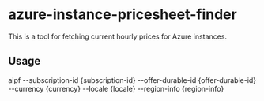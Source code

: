 # azure-instance-pricesheet-finder

This is a tool for fetching current hourly prices for Azure instances.

## Usage

aipf 
    --subscription-id {subscription-id} 
    --offer-durable-id {offer-durable-id}
    --currency {currency}
    --locale {locale}
    --region-info {region-info}